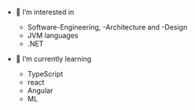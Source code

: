 - 👀 I’m interested in 
  - Software-Engineering, -Architecture and -Design
  - JVM languages
  - .NET

- 🌱 I’m currently learning
  - TypeScript
  - react
  - Angular
  - ML

<!---
- 👋 Hi, I’m @MLemcke
- - 💞️ I’m looking to collaborate on ...
- 📫 How to reach me ...
MLemcke/MLemcke is a ✨ special ✨ repository because its `README.md` (this file) appears on your GitHub profile.
You can click the Preview link to take a look at your changes.
--->
